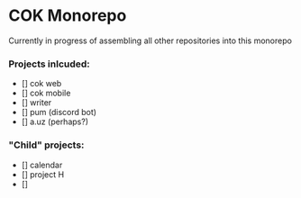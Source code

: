 # COK Monorepo

Currently in progress of assembling all other repositories into this monorepo

### Projects inlcuded:
- [] cok web
- [] cok mobile
- [] writer
- [] pum (discord bot)
- [] a.uz (perhaps?)

### "Child" projects: 
- [] calendar
- [] project H
- []
